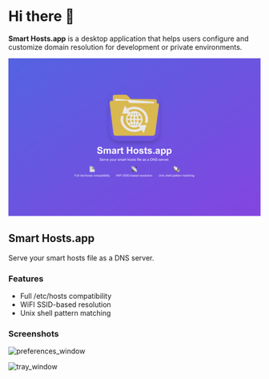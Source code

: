 # Hi there 👋

**Smart Hosts.app** is a desktop application that helps users configure and customize domain resolution for development or private environments.

![Front Poster](./FrontPoster.png)

## Smart Hosts.app

Serve your smart hosts file as a DNS server.

### Features

- Full /etc/hosts compatibility
- WiFI SSID-based resolution
- Unix shell pattern matching

### Screenshots

![preferences_window](https://github.com/user-attachments/assets/69ff15ce-a5ae-43a1-8cfe-e590ce98043c)

![tray_window](https://github.com/user-attachments/assets/d99a37f2-dded-44ec-b3b8-42ba9d0db9e0)
